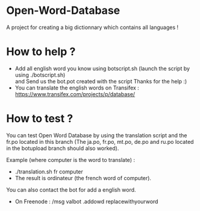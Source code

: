 # Open-Word-Database
  
A project for creating a big dictionnary which contains all languages !

# How to help ?

  
 - Add all english word you know using botscript.sh (launch the script by using ./botscript.sh)  
 and Send us the bot.pot created with the script
 Thanks for the help :)
 - You can translate the english words on Transifex : https://www.transifex.com/projects/p/database/
  
  
# How to test ?
  You can test Open Word Database by using the translation script and the fr.po located in this branch (The ja.po, fr.po, mt.po, de.po and ru.po located in the botupload branch should also worked).  

  Example (where computer is the word to translate) :
  - ./translation.sh fr computer
  - The result is ordinateur (the french word of computer).
  
You can also contact the bot for add a english word.
- On Freenode : /msg valbot .addowd replacewithyourword
